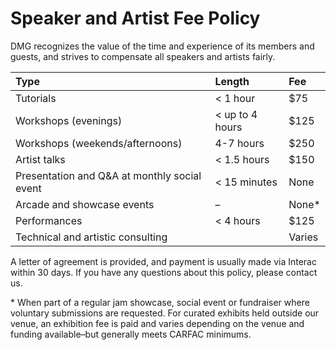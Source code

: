 # Speaker and Artist Fee Policy

DMG recognizes the value of the time and experience of its members and guests, and strives to compensate all speakers and artists fairly.

| Type | Length | Fee |
| :--- | :--- | :--- |
| Tutorials | &lt; 1 hour | $75 |
| Workshops (evenings) | &lt; up to 4 hours | $125 |
| Workshops (weekends/afternoons) | 4-7 hours | $250 |
| Artist talks | &lt; 1.5 hours | $150 |
| Presentation and Q&A at monthly social event | &lt; 15 minutes | None |
| Arcade and showcase events | – | None\* |
| Performances | &lt; 4 hours | $125 |
| Technical and artistic consulting |  | Varies |

A letter of agreement is provided, and payment is usually made via Interac within 30 days. If you have any questions about this policy, please contact us.

\* When part of a regular jam showcase, social event or fundraiser where voluntary submissions are requested. For curated exhibits held outside our venue, an exhibition fee is paid and varies depending on the venue and funding available–but generally meets CARFAC minimums.

